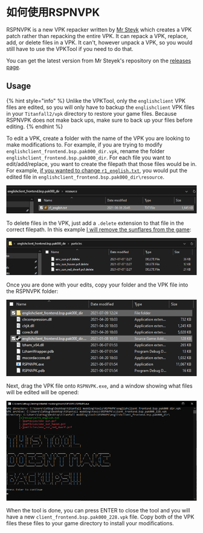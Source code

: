 # 如何使用RSPNVPK

RSPNVPK is a new VPK repacker written by [Mr Steyk](https://github.com/mrsteyk) which creates a VPK patch rather than repacking the entire VPK. It can repack a VPK, replace, add, or delete files in a VPK. It can't, however unpack a VPK, so you would still have to use the VPKTool if you need to do that.

You can get the latest version from Mr Steyek's repository on the [releases page](https://github.com/mrsteyk/RSPNVPK/releases).

## Usage

{% hint style="info" %}
Unlike the VPKTool, only the `englishclient` VPK files are edited, so you will only have to backup the `englishclient` VPK files in your `Titanfall2/vpk` directory to restore your game files. Because RSPNVPK does not make back ups, make sure to back up your files before editing.
{% endhint %}

To edit a VPK, create a folder with the name of the VPK you are looking to make modifications to. For example, if you are trying to modify `englishclient_frontend.bsp.pak000_dir.vpk`, rename the folder `englishclient_frontend.bsp.pak000_dir`. For each file you want to edit/add/replace, you want to create the filepath that those files would be in. For example, [if you wanted to change `r1_english.txt`](../../../modding/user-interface/text-modding-r1_language.md), you would put the edited file in `englishclient_frontend.bsp.pak000_dir\resource`.

![](../../../.gitbook/assets/image%20%2818%29.png)

To delete files in the VPK, just add a `.delete` extension to that file in the correct filepath. In this example [I will remove the sunflares from the game]():

![](../../../.gitbook/assets/image%20%2820%29.png)

Once you are done with your edits, copy your folder and the VPK file into the RSPNVPK folder:

![](../../../.gitbook/assets/image%20%2819%29.png)

Next, drag the VPK file onto `RSPNVPK.exe`, and a window showing what files will be edited will be opened:

![](../../../.gitbook/assets/image%20%2821%29.png)

When the tool is done, you can press ENTER to close the tool and you will have a new `client_frontend.bsp.pak000_228.vpk` file. Copy both of the VPK files these files to your game directory to install your modifications.



